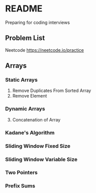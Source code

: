 # README 
Preparing for coding interviews
## Problem List
Neetcode <https://neetcode.io/practice>

## Arrays
### Static Arrays
1. Remove Duplicates From Sorted Array 
2. Remove Element
### Dynamic Arrays 
3. Concatenation of Array
### Kadane's Algorithm
### Sliding Window Fixed Size 
### Sliding Window Variable Size 
### Two Pointers
### Prefix Sums 
